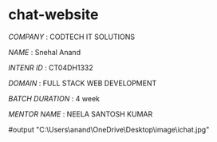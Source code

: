 # chat-website

*COMPANY* : CODTECH IT SOLUTIONS

*NAME* : Snehal Anand

*INTENR ID* : CT04DH1332

*DOMAIN* : FULL STACK WEB DEVELOPMENT

*BATCH DURATION* : 4 week

*MENTOR NAME* : NEELA SANTOSH KUMAR

#output
"C:\Users\anand\OneDrive\Desktop\image\ichat.jpg"
